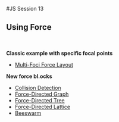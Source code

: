 #JS Session 13


## Using Force
<br>


**Classic example with specific focal points**

 * [Multi-Foci Force Layout](https://bl.ocks.org/mbostock/1804919)
	
**New force bl.ocks**

 * [Collision Detection](https://bl.ocks.org/mbostock/31ce330646fa8bcb7289ff3b97aab3f5)
 * [Force-Directed Graph](https://bl.ocks.org/mbostock/f584aa36df54c451c94a9d0798caed35)
 * [Force-Directed Tree](https://bl.ocks.org/mbostock/95aa92e2f4e8345aaa55a4a94d41ce37)
 * [Force-Directed Lattice](https://bl.ocks.org/mbostock/1b64ec067fcfc51e7471d944f51f1611)
 * [Beeswarm](https://bl.ocks.org/mbostock/6526445e2b44303eebf21da3b6627320)
 